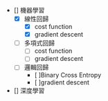 - [] 機器學習
    - [x] 線性回歸
        - [x] cost function
        - [x] gradient descent
    - [ ] 多項式回歸
        - [ ] cost function
        - [ ] gradient descent
    - [ ] 邏輯回歸
        - [ ]Binary Cross Entropy
        - [ ]gradient descent

- [] 深度學習
